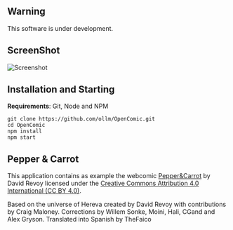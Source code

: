 ## Warning

This software is under development.

## ScreenShot

<!--![Screenshot](https://drive.google.com/uc?export=view&id=0Bys7xcli0VYlckNFTkF6QmdVbE0 "Screenshot")-->
![Screenshot](https://drive.google.com/uc?export=view&id=0Bys7xcli0VYldFpNZjFkZmlubWc "Screenshot")

## Installation and Starting
__Requirements__: Git, Node and NPM

```shell
git clone https://github.com/ollm/OpenComic.git
cd OpenComic
npm install
npm start
```
## Pepper & Carrot

This application contains as example the webcomic [Pepper&Carrot](https://www.peppercarrot.com) by David Revoy
licensed under the [Creative Commons Attribution 4.0 International (CC BY 4.0)](https://creativecommons.org/licenses/by/4.0/).

Based on the universe of Hereva created by David Revoy with contributions by Craig Maloney.
Corrections by Willem Sonke, Moini, Hali, CGand and Alex Gryson.
Translated into Spanish by TheFaico
